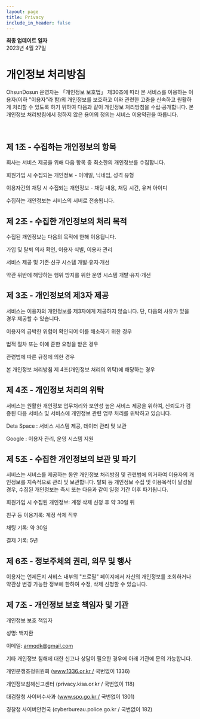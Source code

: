 ```yaml
---
layout: page
title: Privacy
include_in_header: false
---
```


**최종 업데이트 일자**  
2023년 4월 27일

# 개인정보 처리방침
OhsunDosun 운영자는 「개인정보 보호법」 제30조에 따라 본 서비스를 이용하는 이용자(이하 "이용자"라 함)의 개인정보를 보호하고 이와 관련한 고충을 신속하고 원활하게 처리할 수 있도록 하기 위하여 다음과 같이 개인정보 처리방침을 수립·공개합니다. 본 개인정보 처리방침에서 정하지 않은 용어의 정의는 서비스 이용약관을 따릅니다.

<br>

## 제 1조 - 수집하는 개인정보의 항목
회사는 서비스 제공을 위해 다음 항목 중 최소한의 개인정보를 수집합니다.

회원가입 시 수집되는 개인정보 - 이메일, 닉네임, 성격 유형

이용자간의 채팅 시 수집되는 개인정보 - 채팅 내용, 채팅 시간, 유저 아이디

수집하는 개인정보는 서비스의 서버로 전송됩니다.

## 제 2조 - 수집한 개인정보의 처리 목적
수집된 개인정보는 다음의 목적에 한해 이용됩니다.

가입 및 탈퇴 의사 확인, 이용자 식별, 이용자 관리

서비스 제공 및 기존·신규 시스템 개발·유지·개선

약관 위반에 해당하는 행위 방지를 위한 운영 시스템 개발·유지·개선

## 제 3조 - 개인정보의 제3자 제공
서비스는 이용자의 개인정보를 제3자에게 제공하지 않습니다. 단, 다음의 사유가 있을 경우 제공할 수 있습니다.

이용자의 급박한 위험이 확인되어 이를 해소하기 위한 경우

법적 절차 또는 이에 준한 요청을 받은 경우

관련법에 따른 규정에 의한 경우

본 개인정보 처리방침 제 4조(개인정보 처리의 위탁)에 해당하는 경우

## 제 4조 - 개인정보 처리의 위탁
서비스는 원활한 개인정보 업무처리와 보안성 높은 서비스 제공을 위하여, 신뢰도가 검증된 다음 서비스 및 서비스에 개인정보 관련 업무 처리를 위탁하고 있습니다.

Deta Space : 서비스 시스템 제공, 데이터 관리 및 보관

Google : 이용자 관리, 운영 시스템 지원

## 제 5조 - 수집한 개인정보의 보관 및 파기
서비스는 서비스를 제공하는 동안 개인정보 처리방침 및 관련법에 의거하여 이용자의 개인정보를 지속적으로 관리 및 보관합니다. 탈퇴 등 개인정보 수집 및 이용목적이 달성될 경우, 수집된 개인정보는 즉시 또는 다음과 같이 일정 기간 이후 파기됩니다.

회원가입 시 수집된 개인정보: 계정 삭제 신청 후 약 30일 뒤

친구 등 이용기록: 계정 삭제 직후

채팅 기록: 약 30일

결제 기록: 5년

## 제 6조 - 정보주체의 권리, 의무 및 행사
이용자는 언제든지 서비스 내부의 "프로필" 페이지에서 자신의 개인정보를 조회하거나 약관상 변경 가능한 정보에 한하여 수정, 삭제 신청할 수 있습니다.

## 제 7조 - 개인정보 보호 책임자 및 기관
개인정보 보호 책임자

성명: 백지환

이메일: armqdk@gmail.com

기타 개인정보 침해에 대한 신고나 상담이 필요한 경우에 아래 기관에 문의 가능합니다.

개인분쟁조정위원회 (www.1336.or.kr / 국번없이 1336)

개인정보침해신고센터 (privacy.kisa.or.kr / 국번없이 118)

대검찰청 사이버수사과 (www.spo.go.kr / 국번없이 1301)

경찰청 사이버안전국 (cyberbureau.police.go.kr / 국번없이 182)